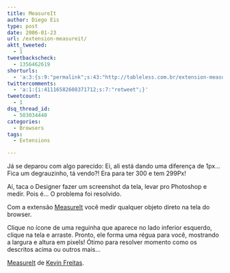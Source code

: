 ```yaml
---
title: MeasureIt
author: Diego Eis
type: post
date: 2006-01-23
url: /extension-measureit/
aktt_tweeted:
  - 1
tweetbackscheck:
  - 1356462619
shorturls:
  - 'a:3:{s:9:"permalink";s:43:"http://tableless.com.br/extension-measureit";s:7:"tinyurl";s:26:"http://tinyurl.com/3uexb9a";s:4:"isgd";s:19:"http://is.gd/wD9e8l";}'
twittercomments:
  - 'a:1:{i:41116582608371712;s:7:"retweet";}'
tweetcount:
  - 1
dsq_thread_id:
  - 503034440
categories:
  - Browsers
tags:
  - Extensions

---
```

Já se deparou com algo parecido: Ei, ali está dando uma diferença de 1px&#8230; Fica um degrauzinho, tá vendo?! Era para ter 300 e tem 299Px!

Aí, taca o Designer fazer um screenshot da tela, levar pro Photoshop e medir. Pois é&#8230; O problema foi resolvido.
  
Com a extensão [MeasureIt][1] você medir qualquer objeto direto na tela do browser.<!--more-->


  
Clique no ícone de uma reguinha que aparece no lado inferior esquerdo, clique na tela e arraste. Pronto, ele forma uma régua para você, mostrando a largura e altura em pixels! Ótimo para resolver momento como os descritos acima ou outros mais&#8230;

[MeasureIt][2] de [Kevin Freitas][3].

 [1]: http://www.kevinfreitas.net/extensions/measureit/
 [2]: https://addons.mozilla.org/extensions/moreinfo.php?id=539&application=firefox
 [3]: https://addons.mozilla.org/extensions/authorprofiles.php?application=firefox&id=539